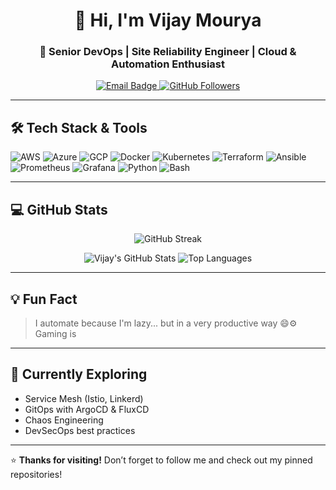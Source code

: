 <h1 align="center">👋 Hi, I'm Vijay Mourya</h1>
<h3 align="center">🚀 Senior DevOps | Site Reliability Engineer | Cloud & Automation Enthusiast</h3>

<p align="center">
<!--   <a href="https://www.linkedin.com/in/vijaymourya/" target="_blank">
    <img src="https://img.shields.io/badge/LinkedIn-blue?logo=linkedin&style=for-the-badge" alt="LinkedIn Badge"/>
  </a> -->
  <a href="mailto:mourya.vijay.vm@gmail.com">
    <img src="https://img.shields.io/badge/Email-D14836?logo=gmail&style=for-the-badge" alt="Email Badge"/>
  </a>
  <a href="https://github.com/vjmourya-vm">
    <img src="https://img.shields.io/github/followers/vijaymourya?label=Follow&style=for-the-badge" alt="GitHub Followers"/>
  </a>
</p>

---

## 🛠️ Tech Stack & Tools

![AWS](https://img.shields.io/badge/AWS-%23FF9900.svg?logo=amazon-aws&logoColor=white&style=for-the-badge)
![Azure](https://img.shields.io/badge/Azure-%230072C6.svg?logo=microsoftazure&logoColor=white&style=for-the-badge)
![GCP](https://img.shields.io/badge/GCP-%234285F4.svg?logo=googlecloud&logoColor=white&style=for-the-badge)
![Docker](https://img.shields.io/badge/Docker-%230db7ed.svg?logo=docker&logoColor=white&style=for-the-badge)
![Kubernetes](https://img.shields.io/badge/Kubernetes-%23326ce5.svg?logo=kubernetes&logoColor=white&style=for-the-badge)
![Terraform](https://img.shields.io/badge/Terraform-%235835CC.svg?logo=terraform&logoColor=white&style=for-the-badge)
![Ansible](https://img.shields.io/badge/Ansible-%23EE0000.svg?logo=ansible&logoColor=white&style=for-the-badge)
![Prometheus](https://img.shields.io/badge/Prometheus-E6522C?logo=prometheus&logoColor=white&style=for-the-badge)
![Grafana](https://img.shields.io/badge/Grafana-F46800?logo=grafana&logoColor=white&style=for-the-badge)
![Python](https://img.shields.io/badge/Python-3670A0?logo=python&logoColor=white&style=for-the-badge)
![Bash](https://img.shields.io/badge/Bash-121011?logo=gnu-bash&logoColor=white&style=for-the-badge)

---

## 💻 GitHub Stats

<p align="center">
  <img src="https://github-readme-streak-stats.herokuapp.com/?user=vijaymourya&theme=tokyonight&hide_border=true" alt="GitHub Streak"/>
</p>
<p align="center">
  <img src="https://github-readme-stats.vercel.app/api?username=vijaymourya&show_icons=true&theme=tokyonight&hide_border=true" alt="Vijay's GitHub Stats"/>
  <img src="https://github-readme-stats.vercel.app/api/top-langs/?username=vijaymourya&layout=compact&theme=tokyonight&hide_border=true" alt="Top Languages"/>
</p>

---

## 💡 Fun Fact

> I automate because I'm lazy... but in a very productive way 😄⚙️
> Gaming is 

---

## 🧠 Currently Exploring

- Service Mesh (Istio, Linkerd)
- GitOps with ArgoCD & FluxCD
- Chaos Engineering
- DevSecOps best practices

---

⭐️ **Thanks for visiting!** Don’t forget to follow me and check out my pinned repositories!
